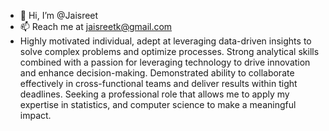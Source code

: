 - 👋 Hi, I’m @Jaisreet
- 📫 Reach me at jaisreetk@gmail.com
- Highly motivated individual, adept at leveraging data-driven insights to solve complex problems and optimize processes. Strong analytical skills combined with a passion for leveraging technology to drive innovation and enhance decision-making. Demonstrated ability to collaborate effectively in cross-functional teams and deliver results within tight deadlines. Seeking a professional role that allows me to apply my expertise in statistics, and computer science to make a meaningful impact.

<!---
Jaisreet/Jaisreet is a ✨ special ✨ repository because its `README.md` (this file) appears on your GitHub profile.
You can click the Preview link to take a look at your changes.
--->
